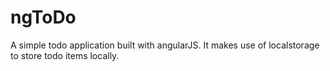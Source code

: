 ngToDo
==============

A simple todo application built with angularJS. It makes use of localstorage to store todo items locally.
